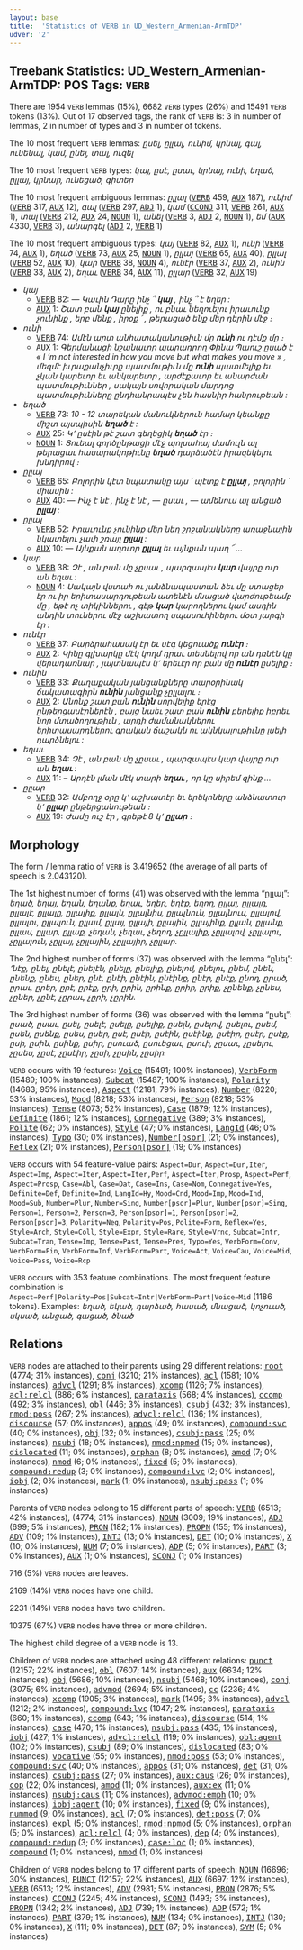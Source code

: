 ```yaml
---
layout: base
title:  'Statistics of VERB in UD_Western_Armenian-ArmTDP'
udver: '2'
---
```


## Treebank Statistics: UD_Western_Armenian-ArmTDP: POS Tags: `VERB`

There are 1954 `VERB` lemmas (15%), 6682 `VERB` types (26%) and 15491 `VERB` tokens (13%).
Out of 17 observed tags, the rank of `VERB` is: 3 in number of lemmas, 2 in number of types and 3 in number of tokens.

The 10 most frequent `VERB` lemmas: <em>ըսել, ըլլալ, ունիմ, կրնալ, գալ, ունենալ, կամ, ընել, տալ, ուզել</em>

The 10 most frequent `VERB` types:  <em>կայ, ըսէ, ըսաւ, կրնայ, ունի, եղած, ըլլայ, կրնար, ունեցած, գիտեր</em>

The 10 most frequent ambiguous lemmas: <em>ըլլալ</em> (<tt><a href="hyw_armtdp-pos-VERB.html">VERB</a></tt> 459, <tt><a href="hyw_armtdp-pos-AUX.html">AUX</a></tt> 187), <em>ունիմ</em> (<tt><a href="hyw_armtdp-pos-VERB.html">VERB</a></tt> 317, <tt><a href="hyw_armtdp-pos-AUX.html">AUX</a></tt> 12), <em>գալ</em> (<tt><a href="hyw_armtdp-pos-VERB.html">VERB</a></tt> 297, <tt><a href="hyw_armtdp-pos-ADJ.html">ADJ</a></tt> 1), <em>կամ</em> (<tt><a href="hyw_armtdp-pos-CCONJ.html">CCONJ</a></tt> 311, <tt><a href="hyw_armtdp-pos-VERB.html">VERB</a></tt> 261, <tt><a href="hyw_armtdp-pos-AUX.html">AUX</a></tt> 1), <em>տալ</em> (<tt><a href="hyw_armtdp-pos-VERB.html">VERB</a></tt> 212, <tt><a href="hyw_armtdp-pos-AUX.html">AUX</a></tt> 24, <tt><a href="hyw_armtdp-pos-NOUN.html">NOUN</a></tt> 1), <em>անել</em> (<tt><a href="hyw_armtdp-pos-VERB.html">VERB</a></tt> 3, <tt><a href="hyw_armtdp-pos-ADJ.html">ADJ</a></tt> 2, <tt><a href="hyw_armtdp-pos-NOUN.html">NOUN</a></tt> 1), <em>եմ</em> (<tt><a href="hyw_armtdp-pos-AUX.html">AUX</a></tt> 4330, <tt><a href="hyw_armtdp-pos-VERB.html">VERB</a></tt> 3), <em>անարգել</em> (<tt><a href="hyw_armtdp-pos-ADJ.html">ADJ</a></tt> 2, <tt><a href="hyw_armtdp-pos-VERB.html">VERB</a></tt> 1)

The 10 most frequent ambiguous types:  <em>կայ</em> (<tt><a href="hyw_armtdp-pos-VERB.html">VERB</a></tt> 82, <tt><a href="hyw_armtdp-pos-AUX.html">AUX</a></tt> 1), <em>ունի</em> (<tt><a href="hyw_armtdp-pos-VERB.html">VERB</a></tt> 74, <tt><a href="hyw_armtdp-pos-AUX.html">AUX</a></tt> 1), <em>եղած</em> (<tt><a href="hyw_armtdp-pos-VERB.html">VERB</a></tt> 73, <tt><a href="hyw_armtdp-pos-AUX.html">AUX</a></tt> 25, <tt><a href="hyw_armtdp-pos-NOUN.html">NOUN</a></tt> 1), <em>ըլլայ</em> (<tt><a href="hyw_armtdp-pos-VERB.html">VERB</a></tt> 65, <tt><a href="hyw_armtdp-pos-AUX.html">AUX</a></tt> 40), <em>ըլլալ</em> (<tt><a href="hyw_armtdp-pos-VERB.html">VERB</a></tt> 52, <tt><a href="hyw_armtdp-pos-AUX.html">AUX</a></tt> 10), <em>կար</em> (<tt><a href="hyw_armtdp-pos-VERB.html">VERB</a></tt> 38, <tt><a href="hyw_armtdp-pos-NOUN.html">NOUN</a></tt> 4), <em>ունէր</em> (<tt><a href="hyw_armtdp-pos-VERB.html">VERB</a></tt> 37, <tt><a href="hyw_armtdp-pos-AUX.html">AUX</a></tt> 2), <em>ունին</em> (<tt><a href="hyw_armtdp-pos-VERB.html">VERB</a></tt> 33, <tt><a href="hyw_armtdp-pos-AUX.html">AUX</a></tt> 2), <em>եղաւ</em> (<tt><a href="hyw_armtdp-pos-VERB.html">VERB</a></tt> 34, <tt><a href="hyw_armtdp-pos-AUX.html">AUX</a></tt> 11), <em>ըլլար</em> (<tt><a href="hyw_armtdp-pos-VERB.html">VERB</a></tt> 32, <tt><a href="hyw_armtdp-pos-AUX.html">AUX</a></tt> 19)


* <em>կայ</em>
  * <tt><a href="hyw_armtdp-pos-VERB.html">VERB</a></tt> 82: <em>— Կաւին Դարը ինչ ՞ <b>կայ</b> , ինչ ՞ է եղեր :</em>
  * <tt><a href="hyw_armtdp-pos-AUX.html">AUX</a></tt> 1: <em>Շատ բան <b>կայ</b> ընելիք , ու բնաւ նեղուելու իրաւունք չունինք , երբ մենք , իրօք ՛ , թերացած ենք մեր դերին մէջ ։</em>
* <em>ունի</em>
  * <tt><a href="hyw_armtdp-pos-VERB.html">VERB</a></tt> 74: <em>Ամէն արտ անհատականութիւն մը <b>ունի</b> ու դէմք մը ։</em>
  * <tt><a href="hyw_armtdp-pos-AUX.html">AUX</a></tt> 1: <em>Գերմանացի նշանաւոր պարադրող Փինա Պաուշ ըսած է « I ’m not interested in how you move but what makes you move » , մեզմէ իւրաքանչիւրը պատմութիւն մը <b>ունի</b> պատմելիք եւ չկան կարեւոր եւ անկարեւոր , արժէքաւոր եւ անարժան պատմութիւններ , սակայն սովորական մարդոց պատմութիւնները ընդհանրապէս չեն հասնիր հանրութեան :</em>
* <em>եղած</em>
  * <tt><a href="hyw_armtdp-pos-VERB.html">VERB</a></tt> 73: <em>10 - 12 տարեկան մանուկներուն համար կեանքը միշտ այսպիսին <b>եղած</b> է :</em>
  * <tt><a href="hyw_armtdp-pos-AUX.html">AUX</a></tt> 25: <em>Կ՚ ըսէին թէ շատ գեղեցիկ <b>եղած</b> էր ։</em>
  * <tt><a href="hyw_armtdp-pos-NOUN.html">NOUN</a></tt> 1: <em>Տուեալ գործընթացի մէջ պոլսահայ մամուլն ալ թերացաւ հասարակոթիւնը <b>եղած</b> դարձածէն իրազեկելու խնդիրով ։</em>
* <em>ըլլայ</em>
  * <tt><a href="hyw_armtdp-pos-VERB.html">VERB</a></tt> 65: <em>Բոլորին կէտ նպատակը այս ՛ պէտք է <b>ըլլայ</b> , բոլորին ՝ միասին :</em>
  * <tt><a href="hyw_armtdp-pos-AUX.html">AUX</a></tt> 40: <em>— Ինչ է նէ , ինչ է նէ , — ըսաւ , — ամենուս ալ անցած <b>ըլլայ</b> :</em>
* <em>ըլլալ</em>
  * <tt><a href="hyw_armtdp-pos-VERB.html">VERB</a></tt> 52: <em>Իրաւունք չունինք մեր նեղ շրջանակները առաջնային նկատելու չափ շռայլ <b>ըլլալ</b> :</em>
  * <tt><a href="hyw_armtdp-pos-AUX.html">AUX</a></tt> 10: <em>— Այնքան աղուոր <b>ըլլալ</b> եւ այնքան պաղ ՜ …</em>
* <em>կար</em>
  * <tt><a href="hyw_armtdp-pos-VERB.html">VERB</a></tt> 38: <em>Չէ , ան բան մը չըսաւ , պարզապէս <b>կար</b> վայրը ուր ան եղաւ :</em>
  * <tt><a href="hyw_armtdp-pos-NOUN.html">NOUN</a></tt> 4: <em>Սակայն վստահ ու յանձնապաստան ձեւ մը ստացեր էր ու իր երիտասարդութեան ատենէն մնացած վարժութեամբ մը , եթէ ոչ տիկիններու , գէթ <b>կար</b> կարողներու կամ ասդին անդին տուներու մէջ աշխատող սպասուհիներու մօտ յարգի էր :</em>
* <em>ունէր</em>
  * <tt><a href="hyw_armtdp-pos-VERB.html">VERB</a></tt> 37: <em>Բարձրահասակ էր եւ սէգ կեցուածք <b>ունէր</b> ։</em>
  * <tt><a href="hyw_armtdp-pos-AUX.html">AUX</a></tt> 2: <em>Կինը գլխարկը մէկ կողմ դրաւ տեսնելով որ ան դռնէն կը վերադառնար , յայտնապէս կ՚ երեւէր որ բան մը <b>ունէր</b> ըսելիք ։</em>
* <em>ունին</em>
  * <tt><a href="hyw_armtdp-pos-VERB.html">VERB</a></tt> 33: <em>Քաղաքական յանցանքները տարօրինակ ճակատագիրն <b>ունին</b> յանցանք չըլլալու ։</em>
  * <tt><a href="hyw_armtdp-pos-AUX.html">AUX</a></tt> 2: <em>Անոնք շատ բան <b>ունին</b> սորվելիք երէց ընթերցասէրներէն , բայց նաեւ շատ բան <b>ունին</b> բերելիք իբրեւ նոր մտածողութիւն , արդի ժամանակներու երիտասարդներու գրական ճաշակն ու ակնկալութիւնը լսելի դարձնելու :</em>
* <em>եղաւ</em>
  * <tt><a href="hyw_armtdp-pos-VERB.html">VERB</a></tt> 34: <em>Չէ , ան բան մը չըսաւ , պարզապէս կար վայրը ուր ան <b>եղաւ</b> :</em>
  * <tt><a href="hyw_armtdp-pos-AUX.html">AUX</a></tt> 11: <em>– Արդէն լման մէկ տարի <b>եղաւ</b> , որ կը սիրեմ զինք …</em>
* <em>ըլլար</em>
  * <tt><a href="hyw_armtdp-pos-VERB.html">VERB</a></tt> 32: <em>Ամբողջ օրը կ՚ աշխատէր եւ երեկոները անձնատուր կ՚ <b>ըլլար</b> ընթերցանութեան ։</em>
  * <tt><a href="hyw_armtdp-pos-AUX.html">AUX</a></tt> 19: <em>Ժամը ուշ էր , գրեթէ 8 կ՚ <b>ըլլար</b> ։</em>

## Morphology

The form / lemma ratio of `VERB` is 3.419652 (the average of all parts of speech is 2.043120).

The 1st highest number of forms (41) was observed with the lemma “ըլլալ”: <em>եղած, եղայ, եղան, եղանք, եղաւ, եղեր, եղէք, եղող, ըլլալ, ըլլալդ, ըլլալէ, ըլլալը, ըլլալիք, ըլլալն, ըլլալնիս, ըլլալնուն, ըլլալնուս, ըլլալով, ըլլալու, ըլլալուն, ըլլամ, ըլլայ, ըլլայի, ըլլային, ըլլայինք, ըլլան, ըլլանք, ըլլաս, ըլլար, ըլլաք, չեղան, չեղաւ, չեղող, չըլլալիք, չըլլալով, չըլլալու, չըլլալուն, չըլլայ, չըլլային, չըլլայիր, չըլլար</em>.

The 2nd highest number of forms (37) was observed with the lemma “ընել”: <em>՚նէք, ընել, ընելէ, ընելէն, ընելը, ընելիք, ընելով, ընելու, ընեմ, ընեն, ընենք, ընես, ըներ, ընէ, ընէի, ընէին, ընէինք, ընէր, ընէք, ընող, ըրած, ըրաւ, ըրեր, ըրէ, ըրէք, ըրի, ըրին, ըրինք, ըրիր, ըրիք, չընենք, չընես, չըներ, չընէ, չըրաւ, չըրի, չըրին</em>.

The 3rd highest number of forms (36) was observed with the lemma “ըսել”: <em>ըսած, ըսաւ, ըսել, ըսելէ, ըսելը, ըսելիք, ըսելն, ըսելով, ըսելու, ըսեմ, ըսեն, ըսենք, ըսես, ըսեր, ըսէ, ըսէի, ըսէին, ըսէինք, ըսէիր, ըսէր, ըսէք, ըսի, ըսին, ըսինք, ըսիր, ըսուած, ըսուեցաւ, ըսուի, չըսաւ, չըսելու, չըսես, չըսէ, չըսէիր, չըսի, չըսին, չըսիր</em>.

`VERB` occurs with 19 features: <tt><a href="hyw_armtdp-feat-Voice.html">Voice</a></tt> (15491; 100% instances), <tt><a href="hyw_armtdp-feat-VerbForm.html">VerbForm</a></tt> (15489; 100% instances), <tt><a href="hyw_armtdp-feat-Subcat.html">Subcat</a></tt> (15487; 100% instances), <tt><a href="hyw_armtdp-feat-Polarity.html">Polarity</a></tt> (14683; 95% instances), <tt><a href="hyw_armtdp-feat-Aspect.html">Aspect</a></tt> (12181; 79% instances), <tt><a href="hyw_armtdp-feat-Number.html">Number</a></tt> (8220; 53% instances), <tt><a href="hyw_armtdp-feat-Mood.html">Mood</a></tt> (8218; 53% instances), <tt><a href="hyw_armtdp-feat-Person.html">Person</a></tt> (8218; 53% instances), <tt><a href="hyw_armtdp-feat-Tense.html">Tense</a></tt> (8073; 52% instances), <tt><a href="hyw_armtdp-feat-Case.html">Case</a></tt> (1879; 12% instances), <tt><a href="hyw_armtdp-feat-Definite.html">Definite</a></tt> (1861; 12% instances), <tt><a href="hyw_armtdp-feat-Connegative.html">Connegative</a></tt> (389; 3% instances), <tt><a href="hyw_armtdp-feat-Polite.html">Polite</a></tt> (62; 0% instances), <tt><a href="hyw_armtdp-feat-Style.html">Style</a></tt> (47; 0% instances), <tt><a href="hyw_armtdp-feat-LangId.html">LangId</a></tt> (46; 0% instances), <tt><a href="hyw_armtdp-feat-Typo.html">Typo</a></tt> (30; 0% instances), <tt><a href="hyw_armtdp-feat-Number-psor.html">Number[psor]</a></tt> (21; 0% instances), <tt><a href="hyw_armtdp-feat-Reflex.html">Reflex</a></tt> (21; 0% instances), <tt><a href="hyw_armtdp-feat-Person-psor.html">Person[psor]</a></tt> (19; 0% instances)

`VERB` occurs with 54 feature-value pairs: `Aspect=Dur`, `Aspect=Dur,Iter`, `Aspect=Imp`, `Aspect=Iter`, `Aspect=Iter,Perf`, `Aspect=Iter,Prosp`, `Aspect=Perf`, `Aspect=Prosp`, `Case=Abl`, `Case=Dat`, `Case=Ins`, `Case=Nom`, `Connegative=Yes`, `Definite=Def`, `Definite=Ind`, `LangId=Hy`, `Mood=Cnd`, `Mood=Imp`, `Mood=Ind`, `Mood=Sub`, `Number=Plur`, `Number=Sing`, `Number[psor]=Plur`, `Number[psor]=Sing`, `Person=1`, `Person=2`, `Person=3`, `Person[psor]=1`, `Person[psor]=2`, `Person[psor]=3`, `Polarity=Neg`, `Polarity=Pos`, `Polite=Form`, `Reflex=Yes`, `Style=Arch`, `Style=Coll`, `Style=Expr`, `Style=Rare`, `Style=Vrnc`, `Subcat=Intr`, `Subcat=Tran`, `Tense=Imp`, `Tense=Past`, `Tense=Pres`, `Typo=Yes`, `VerbForm=Conv`, `VerbForm=Fin`, `VerbForm=Inf`, `VerbForm=Part`, `Voice=Act`, `Voice=Cau`, `Voice=Mid`, `Voice=Pass`, `Voice=Rcp`

`VERB` occurs with 353 feature combinations.
The most frequent feature combination is `Aspect=Perf|Polarity=Pos|Subcat=Intr|VerbForm=Part|Voice=Mid` (1186 tokens).
Examples: <em>եղած, եկած, դարձած, հասած, մնացած, կոչուած, սկսած, անցած, գացած, ծնած</em>


## Relations

`VERB` nodes are attached to their parents using 29 different relations: <tt><a href="hyw_armtdp-dep-root.html">root</a></tt> (4774; 31% instances), <tt><a href="hyw_armtdp-dep-conj.html">conj</a></tt> (3210; 21% instances), <tt><a href="hyw_armtdp-dep-acl.html">acl</a></tt> (1581; 10% instances), <tt><a href="hyw_armtdp-dep-advcl.html">advcl</a></tt> (1291; 8% instances), <tt><a href="hyw_armtdp-dep-xcomp.html">xcomp</a></tt> (1126; 7% instances), <tt><a href="hyw_armtdp-dep-acl-relcl.html">acl:relcl</a></tt> (886; 6% instances), <tt><a href="hyw_armtdp-dep-parataxis.html">parataxis</a></tt> (568; 4% instances), <tt><a href="hyw_armtdp-dep-ccomp.html">ccomp</a></tt> (492; 3% instances), <tt><a href="hyw_armtdp-dep-obl.html">obl</a></tt> (446; 3% instances), <tt><a href="hyw_armtdp-dep-csubj.html">csubj</a></tt> (432; 3% instances), <tt><a href="hyw_armtdp-dep-nmod-poss.html">nmod:poss</a></tt> (267; 2% instances), <tt><a href="hyw_armtdp-dep-advcl-relcl.html">advcl:relcl</a></tt> (136; 1% instances), <tt><a href="hyw_armtdp-dep-discourse.html">discourse</a></tt> (57; 0% instances), <tt><a href="hyw_armtdp-dep-appos.html">appos</a></tt> (49; 0% instances), <tt><a href="hyw_armtdp-dep-compound-svc.html">compound:svc</a></tt> (40; 0% instances), <tt><a href="hyw_armtdp-dep-obj.html">obj</a></tt> (32; 0% instances), <tt><a href="hyw_armtdp-dep-csubj-pass.html">csubj:pass</a></tt> (25; 0% instances), <tt><a href="hyw_armtdp-dep-nsubj.html">nsubj</a></tt> (18; 0% instances), <tt><a href="hyw_armtdp-dep-nmod-npmod.html">nmod:npmod</a></tt> (15; 0% instances), <tt><a href="hyw_armtdp-dep-dislocated.html">dislocated</a></tt> (11; 0% instances), <tt><a href="hyw_armtdp-dep-orphan.html">orphan</a></tt> (8; 0% instances), <tt><a href="hyw_armtdp-dep-amod.html">amod</a></tt> (7; 0% instances), <tt><a href="hyw_armtdp-dep-nmod.html">nmod</a></tt> (6; 0% instances), <tt><a href="hyw_armtdp-dep-fixed.html">fixed</a></tt> (5; 0% instances), <tt><a href="hyw_armtdp-dep-compound-redup.html">compound:redup</a></tt> (3; 0% instances), <tt><a href="hyw_armtdp-dep-compound-lvc.html">compound:lvc</a></tt> (2; 0% instances), <tt><a href="hyw_armtdp-dep-iobj.html">iobj</a></tt> (2; 0% instances), <tt><a href="hyw_armtdp-dep-mark.html">mark</a></tt> (1; 0% instances), <tt><a href="hyw_armtdp-dep-nsubj-pass.html">nsubj:pass</a></tt> (1; 0% instances)

Parents of `VERB` nodes belong to 15 different parts of speech: <tt><a href="hyw_armtdp-pos-VERB.html">VERB</a></tt> (6513; 42% instances),  (4774; 31% instances), <tt><a href="hyw_armtdp-pos-NOUN.html">NOUN</a></tt> (3009; 19% instances), <tt><a href="hyw_armtdp-pos-ADJ.html">ADJ</a></tt> (699; 5% instances), <tt><a href="hyw_armtdp-pos-PRON.html">PRON</a></tt> (182; 1% instances), <tt><a href="hyw_armtdp-pos-PROPN.html">PROPN</a></tt> (155; 1% instances), <tt><a href="hyw_armtdp-pos-ADV.html">ADV</a></tt> (109; 1% instances), <tt><a href="hyw_armtdp-pos-INTJ.html">INTJ</a></tt> (13; 0% instances), <tt><a href="hyw_armtdp-pos-DET.html">DET</a></tt> (10; 0% instances), <tt><a href="hyw_armtdp-pos-X.html">X</a></tt> (10; 0% instances), <tt><a href="hyw_armtdp-pos-NUM.html">NUM</a></tt> (7; 0% instances), <tt><a href="hyw_armtdp-pos-ADP.html">ADP</a></tt> (5; 0% instances), <tt><a href="hyw_armtdp-pos-PART.html">PART</a></tt> (3; 0% instances), <tt><a href="hyw_armtdp-pos-AUX.html">AUX</a></tt> (1; 0% instances), <tt><a href="hyw_armtdp-pos-SCONJ.html">SCONJ</a></tt> (1; 0% instances)

716 (5%) `VERB` nodes are leaves.

2169 (14%) `VERB` nodes have one child.

2231 (14%) `VERB` nodes have two children.

10375 (67%) `VERB` nodes have three or more children.

The highest child degree of a `VERB` node is 13.

Children of `VERB` nodes are attached using 48 different relations: <tt><a href="hyw_armtdp-dep-punct.html">punct</a></tt> (12157; 22% instances), <tt><a href="hyw_armtdp-dep-obl.html">obl</a></tt> (7607; 14% instances), <tt><a href="hyw_armtdp-dep-aux.html">aux</a></tt> (6634; 12% instances), <tt><a href="hyw_armtdp-dep-obj.html">obj</a></tt> (5686; 10% instances), <tt><a href="hyw_armtdp-dep-nsubj.html">nsubj</a></tt> (5468; 10% instances), <tt><a href="hyw_armtdp-dep-conj.html">conj</a></tt> (3075; 6% instances), <tt><a href="hyw_armtdp-dep-advmod.html">advmod</a></tt> (2694; 5% instances), <tt><a href="hyw_armtdp-dep-cc.html">cc</a></tt> (2236; 4% instances), <tt><a href="hyw_armtdp-dep-xcomp.html">xcomp</a></tt> (1905; 3% instances), <tt><a href="hyw_armtdp-dep-mark.html">mark</a></tt> (1495; 3% instances), <tt><a href="hyw_armtdp-dep-advcl.html">advcl</a></tt> (1212; 2% instances), <tt><a href="hyw_armtdp-dep-compound-lvc.html">compound:lvc</a></tt> (1047; 2% instances), <tt><a href="hyw_armtdp-dep-parataxis.html">parataxis</a></tt> (660; 1% instances), <tt><a href="hyw_armtdp-dep-ccomp.html">ccomp</a></tt> (643; 1% instances), <tt><a href="hyw_armtdp-dep-discourse.html">discourse</a></tt> (514; 1% instances), <tt><a href="hyw_armtdp-dep-case.html">case</a></tt> (470; 1% instances), <tt><a href="hyw_armtdp-dep-nsubj-pass.html">nsubj:pass</a></tt> (435; 1% instances), <tt><a href="hyw_armtdp-dep-iobj.html">iobj</a></tt> (427; 1% instances), <tt><a href="hyw_armtdp-dep-advcl-relcl.html">advcl:relcl</a></tt> (119; 0% instances), <tt><a href="hyw_armtdp-dep-obl-agent.html">obl:agent</a></tt> (102; 0% instances), <tt><a href="hyw_armtdp-dep-csubj.html">csubj</a></tt> (89; 0% instances), <tt><a href="hyw_armtdp-dep-dislocated.html">dislocated</a></tt> (83; 0% instances), <tt><a href="hyw_armtdp-dep-vocative.html">vocative</a></tt> (55; 0% instances), <tt><a href="hyw_armtdp-dep-nmod-poss.html">nmod:poss</a></tt> (53; 0% instances), <tt><a href="hyw_armtdp-dep-compound-svc.html">compound:svc</a></tt> (40; 0% instances), <tt><a href="hyw_armtdp-dep-appos.html">appos</a></tt> (31; 0% instances), <tt><a href="hyw_armtdp-dep-det.html">det</a></tt> (31; 0% instances), <tt><a href="hyw_armtdp-dep-csubj-pass.html">csubj:pass</a></tt> (27; 0% instances), <tt><a href="hyw_armtdp-dep-aux-caus.html">aux:caus</a></tt> (26; 0% instances), <tt><a href="hyw_armtdp-dep-cop.html">cop</a></tt> (22; 0% instances), <tt><a href="hyw_armtdp-dep-amod.html">amod</a></tt> (11; 0% instances), <tt><a href="hyw_armtdp-dep-aux-ex.html">aux:ex</a></tt> (11; 0% instances), <tt><a href="hyw_armtdp-dep-nsubj-caus.html">nsubj:caus</a></tt> (11; 0% instances), <tt><a href="hyw_armtdp-dep-advmod-emph.html">advmod:emph</a></tt> (10; 0% instances), <tt><a href="hyw_armtdp-dep-iobj-agent.html">iobj:agent</a></tt> (10; 0% instances), <tt><a href="hyw_armtdp-dep-fixed.html">fixed</a></tt> (9; 0% instances), <tt><a href="hyw_armtdp-dep-nummod.html">nummod</a></tt> (9; 0% instances), <tt><a href="hyw_armtdp-dep-acl.html">acl</a></tt> (7; 0% instances), <tt><a href="hyw_armtdp-dep-det-poss.html">det:poss</a></tt> (7; 0% instances), <tt><a href="hyw_armtdp-dep-expl.html">expl</a></tt> (5; 0% instances), <tt><a href="hyw_armtdp-dep-nmod-npmod.html">nmod:npmod</a></tt> (5; 0% instances), <tt><a href="hyw_armtdp-dep-orphan.html">orphan</a></tt> (5; 0% instances), <tt><a href="hyw_armtdp-dep-acl-relcl.html">acl:relcl</a></tt> (4; 0% instances), <tt><a href="hyw_armtdp-dep-dep.html">dep</a></tt> (4; 0% instances), <tt><a href="hyw_armtdp-dep-compound-redup.html">compound:redup</a></tt> (3; 0% instances), <tt><a href="hyw_armtdp-dep-case-loc.html">case:loc</a></tt> (1; 0% instances), <tt><a href="hyw_armtdp-dep-compound.html">compound</a></tt> (1; 0% instances), <tt><a href="hyw_armtdp-dep-nmod.html">nmod</a></tt> (1; 0% instances)

Children of `VERB` nodes belong to 17 different parts of speech: <tt><a href="hyw_armtdp-pos-NOUN.html">NOUN</a></tt> (16696; 30% instances), <tt><a href="hyw_armtdp-pos-PUNCT.html">PUNCT</a></tt> (12157; 22% instances), <tt><a href="hyw_armtdp-pos-AUX.html">AUX</a></tt> (6697; 12% instances), <tt><a href="hyw_armtdp-pos-VERB.html">VERB</a></tt> (6513; 12% instances), <tt><a href="hyw_armtdp-pos-ADV.html">ADV</a></tt> (2981; 5% instances), <tt><a href="hyw_armtdp-pos-PRON.html">PRON</a></tt> (2876; 5% instances), <tt><a href="hyw_armtdp-pos-CCONJ.html">CCONJ</a></tt> (2245; 4% instances), <tt><a href="hyw_armtdp-pos-SCONJ.html">SCONJ</a></tt> (1493; 3% instances), <tt><a href="hyw_armtdp-pos-PROPN.html">PROPN</a></tt> (1342; 2% instances), <tt><a href="hyw_armtdp-pos-ADJ.html">ADJ</a></tt> (739; 1% instances), <tt><a href="hyw_armtdp-pos-ADP.html">ADP</a></tt> (572; 1% instances), <tt><a href="hyw_armtdp-pos-PART.html">PART</a></tt> (379; 1% instances), <tt><a href="hyw_armtdp-pos-NUM.html">NUM</a></tt> (134; 0% instances), <tt><a href="hyw_armtdp-pos-INTJ.html">INTJ</a></tt> (130; 0% instances), <tt><a href="hyw_armtdp-pos-X.html">X</a></tt> (111; 0% instances), <tt><a href="hyw_armtdp-pos-DET.html">DET</a></tt> (87; 0% instances), <tt><a href="hyw_armtdp-pos-SYM.html">SYM</a></tt> (5; 0% instances)

